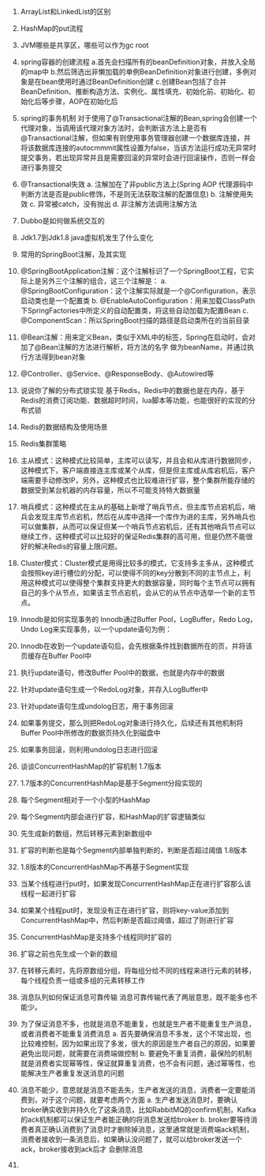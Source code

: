 1. ArrayList和LinkedList的区别

2. HashMap的put流程

3. JVM哪些是共享区，哪些可以作为gc root

4. spring容器的创建流程
  a.首先会扫描所有的beanDefinition对象，并放入全局的map中
  b.然后筛选出非懒加载的单例BeanDefinition对象进行创建，多例对象是在bean使用时通过BeanDefinition创建
  c.创建Bean包括了合并BeanDefinition、推断构造方法、实例化、属性填充、初始化前、初始化、初始化后等步骤，AOP在初始化后

5. spring的事务机制
  对于使用了@Transactional注解的Bean,spring会创建一个代理对象，当调用该代理对象方法时，会判断该方法上是否有@Transactional注解，但如果有则使用事务管理器创建一个数据库连接，并将该数据库连接的autocmmmit属性设置为false，当该方法运行成功无异常时提交事务，若出现异常并且是需要回滚的异常时会进行回滚操作，否则一样会进行事务提交

6. @Transactional失效
  a. 注解加在了非public方法上(Spring AOP 代理源码中判断方法是否是public修饰，不是则无法获取注解的配置信息)
  b. 注解使用失效
  c. 异常被catch，没有抛出
  d. 非注解方法调用注解方法
  
7. Dubbo是如何做系统交互的

8. Jdk1.7到Jdk1.8 java虚拟机发⽣了什么变化

9. 常⽤的SpringBoot注解，及其实现
  1. @SpringBootApplication注解：这个注解标识了⼀个SpringBoot⼯程，它实际上是另外三个注解的组合，这三个注解是：
    a. @SpringBootConfiguration：这个注解实际就是⼀个@Configuration，表示启动类也是⼀个配置类
    b. @EnableAutoConfiguration：⽤来加载ClassPath下SpringFactories中所定义的⾃动配置类，将这些⾃动加载为配置Bean
    c. @ComponentScan：所以SpringBoot扫描的路径是启动类所在的当前⽬录
  2. @Bean注解：⽤来定义Bean，类似于XML中的<bean>标签，Spring在启动时，会对加了@Bean注解的⽅法进⾏解析，将⽅法的名字
      做为beanName，并通过执⾏⽅法得到bean对象
  3. @Controller、@Service、@ResponseBody、@Autowired等

10. 说说你了解的分布式锁实现
  基于Redis，Redis中的数据也是在内存，基于Redis的消费订阅功能、数据超时时间，lua脚本等功能，也能很好的实现的分布式锁

11. Redis的数据结构及使⽤场景

12. Redis集群策略
  1. 主从模式：这种模式⽐较简单，主库可以读写，并且会和从库进⾏数据同步，这种模式下，客户端直接连主库或某个从库，但是但主库或从库宕机后，客户端需要⼿动修改IP，另外，这种模式也⽐较难进⾏扩容，整个集群所能存储的数据受到某台机器的内存容量，所以不可能⽀持特⼤数据量
  2. 哨兵模式：这种模式在主从的基础上新增了哨兵节点，但主库节点宕机后，哨兵会发现主库节点宕机，然后在从库中选择⼀个库作为进的主库，另外哨兵也可以做集群，从⽽可以保证但某⼀个哨兵节点宕机后，还有其他哨兵节点可以继续⼯作，这种模式可以⽐较好的保证Redis集群的⾼可⽤，但是仍然不能很好的解决Redis的容量上限问题。
  3. Cluster模式：Cluster模式是⽤得⽐较多的模式，它⽀持多主多从，这种模式会按照key进⾏槽位的分配，可以使得不同的key分散到不同的主节点上，利⽤这种模式可以使得整个集群⽀持更⼤的数据容量，同时每个主节点可以拥有⾃⼰的多个从节点，如果该主节点宕机，会从它的从节点中选举⼀个新的主节点。

13. Innodb是如何实现事务的
  Innodb通过Buffer Pool，LogBuffer，Redo Log，Undo Log来实现事务，以⼀个update语句为例：
  1. Innodb在收到⼀个update语句后，会先根据条件找到数据所在的⻚，并将该⻚缓存在Buffer Pool中
  2. 执⾏update语句，修改Buffer Pool中的数据，也就是内存中的数据
  3. 针对update语句⽣成⼀个RedoLog对象，并存⼊LogBuffer中
  4. 针对update语句⽣成undolog⽇志，⽤于事务回滚
  5. 如果事务提交，那么则把RedoLog对象进⾏持久化，后续还有其他机制将Buffer Pool中所修改的数据⻚持久化到磁盘中
  6. 如果事务回滚，则利⽤undolog⽇志进⾏回滚

14. 谈谈ConcurrentHashMap的扩容机制
  1.7版本
  1. 1.7版本的ConcurrentHashMap是基于Segment分段实现的
  2. 每个Segment相对于⼀个⼩型的HashMap
  3. 每个Segment内部会进⾏扩容，和HashMap的扩容逻辑类似
  4. 先⽣成新的数组，然后转移元素到新数组中
  5. 扩容的判断也是每个Segment内部单独判断的，判断是否超过阈值
  1.8版本
  1. 1.8版本的ConcurrentHashMap不再基于Segment实现
  2. 当某个线程进⾏put时，如果发现ConcurrentHashMap正在进⾏扩容那么该线程⼀起进⾏扩容
  3. 如果某个线程put时，发现没有正在进⾏扩容，则将key-value添加到ConcurrentHashMap中，然后判断是否超过阈值，超过了则进⾏扩容
  4. ConcurrentHashMap是⽀持多个线程同时扩容的
  5. 扩容之前也先⽣成⼀个新的数组
  6. 在转移元素时，先将原数组分组，将每组分给不同的线程来进⾏元素的转移，每个线程负责⼀组或多组的元素转移⼯作

15. 消息队列如何保证消息可靠传输
  消息可靠传输代表了两层意思，既不能多也不能少。
  1. 为了保证消息不多，也就是消息不能重复，也就是⽣产者不能重复⽣产消息，或者消费者不能重复消费消息
    a. ⾸先要确保消息不多发，这个不常出现，也⽐较难控制，因为如果出现了多发，很⼤的原因是⽣产者⾃⼰的原因，如果要避免出现问题，就需要在消费端做控制
    b. 要避免不重复消费，最保险的机制就是消费者实现幂等性，保证就算重复消费，也不会有问题，通过幂等性，也能解决⽣产者重复发送消息的问题
  2. 消息不能少，意思就是消息不能丢失，⽣产者发送的消息，消费者⼀定要能消费到，对于这个问题，就要考虑两个⽅⾯
    a. ⽣产者发送消息时，要确认broker确实收到并持久化了这条消息，⽐如RabbitMQ的confirm机制，Kafka的ack机制都可以保证⽣产者能正确的将消息发送给broker
    b. broker要等待消费者真正确认消费到了消息时才删除掉消息，这⾥通常就是消费端ack机制，消费者接收到⼀条消息后，如果确认没问题了，就可以给broker发送⼀个ack，broker接收到ack后才
会删除消息
16.






